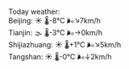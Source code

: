 Today weather:  
Beijing: ☀️   🌡️-8°C 🌬️↘7km/h  
Tianjin: 🌫  🌡️-3°C 🌬️→0km/h  
Shijiazhuang: ☀️   🌡️+1°C 🌬️↘5km/h  
Tangshan: ☀️   🌡️-0°C 🌬️↓2km/h  
